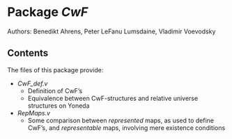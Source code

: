 Package *CwF*
===================================================

Authors: Benedikt Ahrens, Peter LeFanu Lumsdaine, Vladimir Voevodsky


Contents
--------

The files of this package provide:

* *CwF_def.v*
  * Definition of CwF’s
  * Equivalence between CwF-structures and relative universe structures on Yoneda
* *RepMaps.v*
  * Some comparison between *represented* maps, as used to define CwF’s, and *representable* maps, involving mere existence conditions


